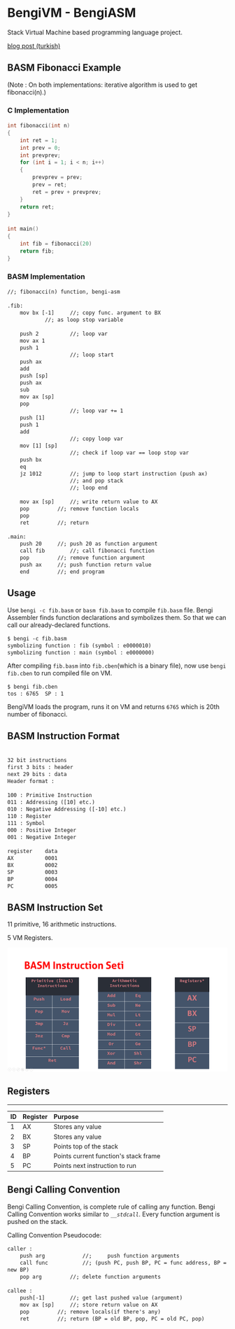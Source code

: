 # BengiVM - BengiASM

Stack Virtual Machine based programming language project.

[blog post (turkish)](https://humanova.github.io/post/bengi)

## BASM Fibonacci Example

(Note : On both implementations: iterative algorithm is used to get fibonacci(n).)
### C Implementation

```c
int fibonacci(int n)
{
    int ret = 1;
    int prev = 0;
    int prevprev;
    for (int i = 1; i < n; i++)
    {
        prevprev = prev;
        prev = ret;
        ret = prev + prevprev;
    }
	return ret;
}

int main()
{
    int fib = fibonacci(20)
    return fib;
}
```

### BASM Implementation

```assembly
//; fibonacci(n) function, bengi-asm

.fib:
    mov bx [-1]   	//; copy func. argument to BX
			//; as loop stop variable

    push 2        	//; loop var
    mov ax 1
    push 1
                  	//; loop start
    push ax
    add
    push [sp]
    push ax
    sub 
    mov ax [sp]
    pop
                  	//; loop var += 1
    push [1]
    push 1
    add
                	//; copy loop var
    mov [1] [sp]
                	//; check if loop var == loop stop var
    push bx      
    eq
    jz 1012     	//; jump to loop start instruction (push ax)
                	//; and pop stack
                	//; loop end

    mov ax [sp]		//; write return value to AX
    pop			//; remove function locals
    pop
    ret			//; return 

.main:
    push 20		//; push 20 as function argument
    call fib 		//; call fibonacci function
    pop			//; remove function argument
    push ax		//; push function return value
    end			//; end program
```

## Usage

Use `bengi -c fib.basm` or `basm fib.basm` to compile `fib.basm` file. Bengi Assembler finds function declarations and symbolizes them. So that we can call our already-declared functions.

```
$ bengi -c fib.basm
symbolizing function : fib (symbol : e0000010)
symbolizing function : main (symbol : e0000000)
```

After compiling `fib.basm` into `fib.cben`(which is a binary file), now use `bengi fib.cben` to run compiled file on VM.

```
$ bengi fib.cben
tos : 6765  SP : 1
```

BengiVM loads the program, runs it on VM and returns `6765` which is 20th number of fibonacci.

## BASM Instruction Format
```text

32 bit instructions
first 3 bits : header
next 29 bits : data
Header format :

100 : Primitive Instruction
011 : Addressing ([10] etc.)
010 : Negative Addressing ([-10] etc.)
110 : Register
111 : Symbol
000 : Positive Integer
001 : Negative Integer

register	data
AX			0001
BX			0002
SP			0003
BP			0004
PC			0005
```

## BASM Instruction Set

11 primitive, 16 arithmetic instructions.

5 VM Registers.

![InstructionSet](doc/turkish/bengi/instruction_set.png)


## Registers
---

|ID  | Register     | Purpose                                 | 
|:---|:-------------|:----------------------------------------|
| 1  | AX           | Stores any value                        |
| 2  | BX           | Stores any value                        |  
| 3  | SP           | Points top of the stack                 |
| 4  | BP           | Points current function's stack frame   |
| 5  | PC           | Points next instruction to run          |


## Bengi Calling Convention
Bengi Calling Convention, is complete rule of calling any function. Bengi Calling Convention works similar to _`__stdcall`_. Every function argument is pushed on the stack.

Calling Convention Pseudocode:
```assembly
caller :
    push arg	        //;     push function arguments
    call func	        //;	(push PC, push BP, PC = func address, BP = new BP)
    pop arg	        //;	delete function arguments

callee :
    push[-1]		//;	get last pushed value (argument)
    mov ax [sp] 	//;	store return value on AX
    pop			//;	remove locals(if there's any)
    ret			//;	return (BP = old BP, pop, PC = old PC, pop)
```



